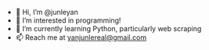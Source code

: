 - 👋 Hi, I’m @junleyan
- 👀 I’m interested in programming!
- 🌱 I’m currently learning Python, particularly web scraping
- 📫 Reach me at yanjunlereal@gmail.com

<!---
junleyan/junleyan is a ✨ special ✨ repository because its `README.md` (this file) appears on your GitHub profile.
You can click the Preview link to take a look at your changes.
--->
